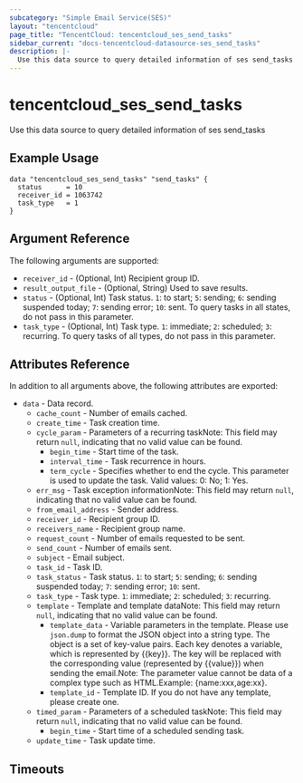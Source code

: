 ```yaml
---
subcategory: "Simple Email Service(SES)"
layout: "tencentcloud"
page_title: "TencentCloud: tencentcloud_ses_send_tasks"
sidebar_current: "docs-tencentcloud-datasource-ses_send_tasks"
description: |-
  Use this data source to query detailed information of ses send_tasks
---
```


# tencentcloud_ses_send_tasks

Use this data source to query detailed information of ses send_tasks

## Example Usage

```hcl
data "tencentcloud_ses_send_tasks" "send_tasks" {
  status      = 10
  receiver_id = 1063742
  task_type   = 1
}
```

## Argument Reference

The following arguments are supported:

* `receiver_id` - (Optional, Int) Recipient group ID.
* `result_output_file` - (Optional, String) Used to save results.
* `status` - (Optional, Int) Task status. `1`: to start; `5`: sending; `6`: sending suspended today; `7`: sending error; `10`: sent. To query tasks in all states, do not pass in this parameter.
* `task_type` - (Optional, Int) Task type. `1`: immediate; `2`: scheduled; `3`: recurring. To query tasks of all types, do not pass in this parameter.

## Attributes Reference

In addition to all arguments above, the following attributes are exported:

* `data` - Data record.
  * `cache_count` - Number of emails cached.
  * `create_time` - Task creation time.
  * `cycle_param` - Parameters of a recurring taskNote: This field may return `null`, indicating that no valid value can be found.
    * `begin_time` - Start time of the task.
    * `interval_time` - Task recurrence in hours.
    * `term_cycle` - Specifies whether to end the cycle. This parameter is used to update the task. Valid values: 0: No; 1: Yes.
  * `err_msg` - Task exception informationNote: This field may return `null`, indicating that no valid value can be found.
  * `from_email_address` - Sender address.
  * `receiver_id` - Recipient group ID.
  * `receivers_name` - Recipient group name.
  * `request_count` - Number of emails requested to be sent.
  * `send_count` - Number of emails sent.
  * `subject` - Email subject.
  * `task_id` - Task ID.
  * `task_status` - Task status. `1`: to start; `5`: sending; `6`: sending suspended today; `7`: sending error; `10`: sent.
  * `task_type` - Task type. `1`: immediate; `2`: scheduled; `3`: recurring.
  * `template` - Template and template dataNote: This field may return `null`, indicating that no valid value can be found.
    * `template_data` - Variable parameters in the template. Please use `json.dump` to format the JSON object into a string type. The object is a set of key-value pairs. Each key denotes a variable, which is represented by {{key}}. The key will be replaced with the corresponding value (represented by {{value}}) when sending the email.Note: The parameter value cannot be data of a complex type such as HTML.Example: {name:xxx,age:xx}.
    * `template_id` - Template ID. If you do not have any template, please create one.
  * `timed_param` - Parameters of a scheduled taskNote: This field may return `null`, indicating that no valid value can be found.
    * `begin_time` - Start time of a scheduled sending task.
  * `update_time` - Task update time.


## Timeouts

<no value>


